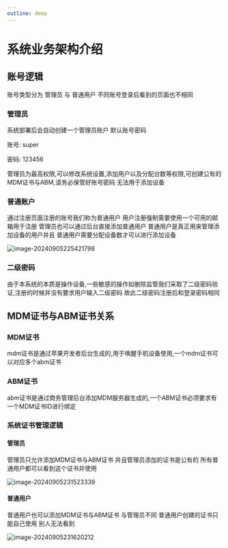 ```yaml
---
outline: deep
---
```


# 系统业务架构介绍

## 账号逻辑

账号类型分为 管理员 与 普通用户  不同账号登录后看到的页面也不相同

### 管理员

系统部署后会自动创建一个管理员账户 默认账号密码

账号: super

密码: 123456

管理员为最高权限,可以修改系统设置,添加用户以及分配台数等权限,可创建公有的MDM证书与ABM,请务必保管好账号密码 无法用于添加设备

### 普通账户

通过注册页面注册的账号我们称为普通用户 用户注册强制需要使用一个可用的邮箱用于注册 管理员也可以通过后台直接添加普通用户 普通用户是真正用来管理添加设备的用户并且 普通用户需要分配设备数才可以进行添加设备 

![image-20240905225421798](https://reoss.ppgjx.com/xjm/markdown/image-20240905225421798.png)

### 二级密码

由于本系统的本质是操作设备,一些敏感的操作如删除监管我们采取了二级密码验证,注册的时候并没有要求用户输入二级密码 故此二级密码注册后和登录密码相同

## MDM证书与ABM证书关系

### MDM证书

mdm证书是通过苹果开发者后台生成的,用于唤醒手机设备使用,一个mdm证书可以对应多个abm证书

### ABM证书

abm证书是通过商务管理后台添加MDM服务器生成的,一个ABM证书必须要求有一个MDM证书ID进行绑定

### 系统证书管理逻辑

#### 管理员

管理员只允许添加MDM证书与ABM证书 并且管理员添加的证书是公有的 所有普通用户都可以看到这个证书并使用

![image-20240905231523339](https://reoss.ppgjx.com/xjm/markdown/image-20240905231523339.png)

#### 普通用户

普通用户也可以添加MDM证书与ABM证书 与管理员不同 普通用户创建的证书只能自己使用 别人无法看到

![image-20240905231620212](https://reoss.ppgjx.com/xjm/markdown/image-20240905231620212.png)





